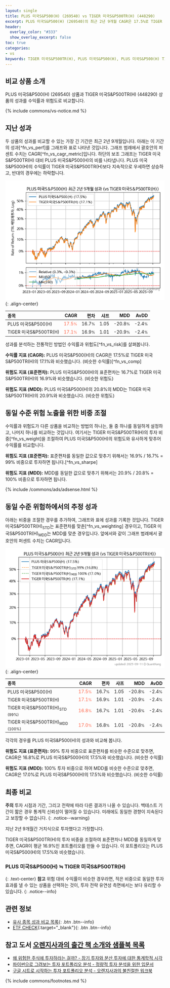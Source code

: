 ```yaml
---
layout: single
title: PLUS 미국S&P500(H) (269540) vs TIGER 미국S&P500TR(H) (448290)
excerpt: PLUS 미국S&P500(H) (269540)의 최근 2년 9개월 CAGR은 17.5%로 TIGER 미국S&P500TR(H) (448290)의 17.1%와 비슷했습니다.
header:
  overlay_color: "#333"
  show_overlay_excerpt: false
toc: true
categories:
- vs
keywords: TIGER 미국S&P500TR(H), PLUS 미국S&P500(H), PLUS 미국S&P500(H) TIGER 미국S&P500TR(H) 비교, 269540, 448290, 269540 269540 비교
---
```


## 비교 상품 소개


PLUS 미국S&P500(H) (269540) 상품과 TIGER 미국S&P500TR(H) (448290) 상품의 성과를 수익률과 위험도로 비교합니다.





{% include commons/vs-notice.md %}

## 지난 성과

두 상품의 성과를 비교할 수 있는 가장 긴 기간은 최근 2년 9개월입니다. 아래는 이 기간의 성과[^fn_vs_perf]를 그래프와 표로 나타낸 것입니다.
그래프 범례에서 괄호안의 퍼센트 수치는 CAGR[^fn_vs_cagr_metric]입니다.
하단의 보조 그래프는 TIGER 미국S&P500TR(H) 대비 PLUS 미국S&P500(H)의 비를 나타냅니다.
PLUS 미국S&P500(H)의 수익률이 TIGER 미국S&P500TR(H)보다 지속적으로 우세하면 상승하고, 반대의 경우에는 하락합니다.

![PLUS 미국S&P500(H)](/vs/images/269540-vs-448290_dual.png){: .align-center}

| **종목** | **CAGR** | **편차** | **샤프** | **MDD** | **AvDD** |
| :------------ | ------: | -----------: | -------: | ------: | -------: |
| PLUS 미국S&P500(H) | <span style="color: tomato">17.5<small>%</small></span> | 16.7<small>%</small> | 1.05 | -20.8<small>%</small> | -2.4<small>%</small> |
| TIGER 미국S&P500TR(H) | <span style="color: tomato">17.1<small>%</small></span> | 16.9<small>%</small> | 1.01 | -20.9<small>%</small> | -2.4<small>%</small> |

<!-- more -->


성과를 분석하는 전통적인 방법인 수익률과 위험도[^fn_vs_risk]를 살펴봅니다.

**수익률 지표 (CAGR):** PLUS 미국S&P500(H)의 CAGR은 17.5%로 TIGER 미국S&P500TR(H)의 17.1%와 비슷했습니다. (비슷한 수익률)[^fn_vs_comp]

**위험도 지표 (표준편차):** PLUS 미국S&P500(H)의 표준편차는 16.7%로 TIGER 미국S&P500TR(H)의 16.9%와 비슷했습니다. (비슷한 위험도)

**위험도 지표 (MDD):** PLUS 미국S&P500(H)의 20.8%의 MDD는 TIGER 미국S&P500TR(H)의 20.9%와 비슷했습니다. (비슷한 위험도)



## 동일 수준 위험 노출을 위한 비중 조절

수익률과 위험도가 다른 상품을 비교하는 방법의 하나는, 둘 중 하나를 동일하게 설정하고, 나머지 하나를 비교하는 것입니다.
여기서는 TIGER 미국S&P500TR(H)의 투자 비중[^fn_vs_weight]을 조절하여 PLUS 미국S&P500(H)의 위험도와 유사하게 맞추어 수익률를 비교합니다.

**위험도 지표 (표준편차):** 표준편차를 동일한 값으로 맞추기 위해서는 16.9% / 16.7% = 99% 비중으로 투자하면 됩니다.[^fn_vs_sharpe]

**위험도 지표 (MDD):** MDD를 동일한 값으로 맞추기 위해서는 20.9% / 20.8% = 100% 비중으로 투자하면 됩니다.


{% include /commons/ads/adsense.html %}



## 동일 수준 위험하에서의 추정 성과

아래는 비중을 조절한 경우를 추가하여, 그래프와 표에 성과를 기록한 것입니다.
TIGER 미국S&P500TR(H)<sub>STD</sub>는 표준편차를 맞춘[^fn_vs_weighting] 경우이고, TIGER 미국S&P500TR(H)<sub>MDD</sub>는 MDD를 맞춘 경우입니다.
앞에서와 같이 그래프 범례에서 괄호안의 퍼센트 수치는 CAGR입니다.


![PLUS 미국S&P500(H)](/vs/images/269540-vs-448290.png){: .align-center}



| **종목** | **CAGR** | **편차** | **샤프** | **MDD** | **AvDD** |
| :------------ | ------: | -----------: | -------: | ------: | -------: |
| PLUS 미국S&P500(H) | <span style="color: tomato">17.5<small>%</small></span> | 16.7<small>%</small> | 1.05 | -20.8<small>%</small> | -2.4<small>%</small> |
| TIGER 미국S&P500TR(H) | <span style="color: tomato">17.1<small>%</small></span> | 16.9<small>%</small> | 1.01 | -20.9<small>%</small> | -2.4<small>%</small> |
| TIGER 미국S&P500TR(H)<sub>STD</sub> <small>(99%)</small> | <span style="color: tomato">16.8<small>%</small></span> | 16.7<small>%</small> | 1.01 | -20.6<small>%</small> | -2.4<small>%</small> |
| TIGER 미국S&P500TR(H)<sub>MDD</sub> <small>(100%)</small> | <span style="color: tomato">17.0<small>%</small></span> | 16.8<small>%</small> | 1.01 | -20.8<small>%</small> | -2.4<small>%</small> |



각각의 경우를 PLUS 미국S&P500(H)의 성과와 비교해 봅니다.

**위험도 지표 (표준편차):** 99% 투자 비중으로 표준편차를 비슷한 수준으로 맞추면, CAGR은 16.8%로 PLUS 미국S&P500(H)의 17.5%와 비슷했습니다. (비슷한 수익률)

**위험도 지표 (MDD):** 100% 투자 비중으로 하여 MDD를 비슷한 수준으로 맞추면, CAGR은 17.0%로 PLUS 미국S&P500(H)의 17.5%와 비슷했습니다. (비슷한 수익률)




## 최종 비교

**주의** 투자 시점과 기간, 그리고 전략에 따라 다른 결과가 나올 수 있습니다. 백테스트 기간이 짧은 경우 통계적 신뢰성이 떨어질 수 있습니다. 미래에도 동일한 경향이 지속된다고 보장할 수 없습니다.
{: .notice--warning}

지난 2년 9개월간 거치식으로 투자했다고 가정합니다.

TIGER 미국S&P500TR(H)의 투자 비중을 조절하여 표준편차나 MDD를 동일하게 맞추면, CAGR이 평균 16.9%인 포트폴리오를 만들 수 있습니다.
이 포트폴리오는 PLUS 미국S&P500(H)의 17.5%와 비슷했습니다.

### PLUS 미국S&P500(H) ≒ TIGER 미국S&P500TR(H)
{: .text-center}
**참고** 위험 대비 수익률이 비슷한 경우라면, 적은 비중으로 동일한 투자 효과를 낼 수 있는 상품을 선택하는 것이, 투자 전략 유연성 측면에서는 보다 유리할 수 있습니다.
{: .notice--info}


## 관련 정보

- [유사 종목 성과 비교 목록](/vs/){: .btn .btn--info}
- [ETF CHECK](https://www.etfcheck.co.kr/mobile/etpitem/448290/compare?compCode%5B%5D=269540){:target="_blank"}{: .btn .btn--info}


## 참고 도서 [오렌지사과의 출간 책 소개와 샘플북 목록](https://kongdori.tistory.com/691)

- [왜 위험한 주식에 투자하라는 걸까? - 장기 투자와 분산 투자에 대한 통계학적 시각](https://kongdori.tistory.com/421)
- [파이썬으로 그려보는 투자 포트폴리오 분석  - 정량적 투자 분석을 위한 입문서](https://kongdori.tistory.com/643)
- [구글 시트로 시작하는 투자 포트폴리오 분석 - 오렌지사과의 불친절한 워크북](https://kongdori.tistory.com/449)

{% include commons/footnotes.md %}